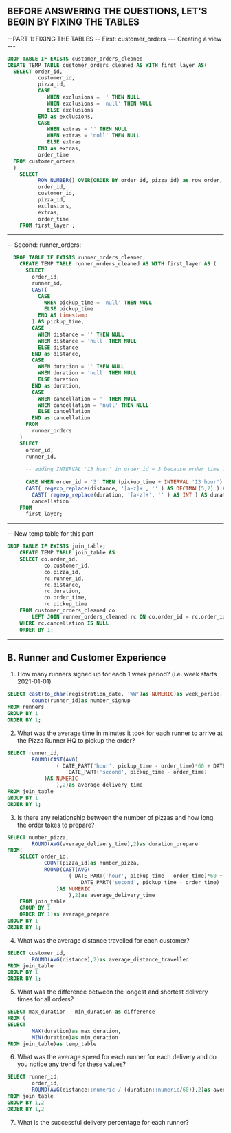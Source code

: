## BEFORE ANSWERING THE QUESTIONS, LET'S BEGIN BY FIXING THE TABLES

--PART 1: FIXING THE TABLES
-- First: customer_orders
--- Creating a view ---
```sql
DROP TABLE IF EXISTS customer_orders_cleaned
CREATE TEMP TABLE customer_orders_cleaned AS WITH first_layer AS(
  SELECT order_id,
          customer_id,
          pizza_id,
          CASE
             WHEN exclusions = '' THEN NULL
             WHEN exclusions = 'null' THEN NULL
             ELSE exclusions
          END as exclusions,
          CASE
             WHEN extras = '' THEN NULL
             WHEN extras = 'null' THEN NULL
             ELSE extras
          END as extras,
          order_time
  FROM customer_orders
  )
    SELECT 
          ROW_NUMBER() OVER(ORDER BY order_id, pizza_id) as row_order,
          order_id,
          customer_id,
          pizza_id,
          exclusions,
          extras,
          order_time
    FROM first_layer ;
```    
    
-----------------------------------------------
-- Second: runner_orders:    
```sql
  DROP TABLE IF EXISTS runner_orders_cleaned;
    CREATE TEMP TABLE runner_orders_cleaned AS WITH first_layer AS (
      SELECT
        order_id,
        runner_id,
        CAST(
          CASE
            WHEN pickup_time = 'null' THEN NULL
            ELSE pickup_time
          END AS timestamp
        ) AS pickup_time,
        CASE
          WHEN distance = '' THEN NULL
          WHEN distance = 'null' THEN NULL
          ELSE distance
        END as distance,
        CASE
          WHEN duration = '' THEN NULL
          WHEN duration = 'null' THEN NULL
          ELSE duration
        END as duration,
        CASE
          WHEN cancellation = '' THEN NULL
          WHEN cancellation = 'null' THEN NULL
          ELSE cancellation
        END as cancellation
      FROM
        runner_orders
    )
    SELECT
      order_id,
      runner_id,
      
      -- adding INTERVAL '13 hour' in order_id = 3 because order_time for this id at 23:51:23
      
      CASE WHEN order_id = '3' THEN (pickup_time + INTERVAL '13 hour') ELSE pickup_time END AS pickup_time,
      CAST( regexp_replace(distance, '[a-z]+', '' ) AS DECIMAL(5,2) ) AS distance,
    	CAST( regexp_replace(duration, '[a-z]+', '' ) AS INT ) AS duration,
    	cancellation
    FROM
      first_layer;
```

-----------------------------------------------
-- New temp table for this part
```sql
DROP TABLE IF EXISTS join_table;
    CREATE TEMP TABLE join_table AS
	SELECT co.order_id,
			co.customer_id,
			co.pizza_id,
			rc.runner_id,
			rc.distance,
			rc.duration,
			co.order_time,
			rc.pickup_time
	FROM customer_orders_cleaned co
		LEFT JOIN runner_orders_cleaned rc ON co.order_id = rc.order_id
	WHERE rc.cancellation IS NULL	
	ORDER BY 1;
```	
-----------------------------------------------------------



## B. Runner and Customer Experience

1. How many runners signed up for each 1 week period? (i.e. week starts 2021-01-01)
```sql
SELECT cast(to_char(registration_date, 'WW')as NUMERIC)as week_period,
		count(runner_id)as number_signup
FROM runners		
GROUP BY 1
ORDER BY 1;
```

2. What was the average time in minutes it took for each runner to arrive at the Pizza Runner HQ to pickup the order?
```sql
SELECT runner_id,
		ROUND(CAST(AVG(
				( DATE_PART('hour', pickup_time - order_time)*60 + DATE_PART('minute', pickup_time - order_time) )*60 +
					DATE_PART('second', pickup_time - order_time)
			)AS NUMERIC
				),2)as average_delivery_time
FROM join_table
GROUP BY 1
ORDER BY 1;
```

3. Is there any relationship between the number of pizzas and how long the order takes to prepare?
```sql
SELECT number_pizza,
		ROUND(AVG(average_delivery_time),2)as duration_prepare
FROM(	
	SELECT order_id,
			COUNT(pizza_id)as number_pizza,
			ROUND(CAST(AVG(
					( DATE_PART('hour', pickup_time - order_time)*60 + DATE_PART('minute', pickup_time - order_time) )*60 +
						DATE_PART('second', pickup_time - order_time)
				)AS NUMERIC
					),2)as average_delivery_time
	FROM join_table
	GROUP BY 1
	ORDER BY 1)as average_prepare
GROUP BY 1
ORDER BY 1;
```


4. What was the average distance travelled for each customer?
```sql
SELECT customer_id,
		ROUND(AVG(distance),2)as average_distance_travelled
FROM join_table
GROUP BY 1
ORDER BY 1;
```


5. What was the difference between the longest and shortest delivery times for all orders?
```sql
SELECT max_duration - min_duration as difference
FROM (
SELECT 
		MAX(duration)as max_duration,
		MIN(duration)as min_duration
FROM join_table)as temp_table	
```


6. What was the average speed for each runner for each delivery and do you notice any trend for these values?
```sql
SELECT runner_id,
		order_id,
		ROUND(AVG(distance::numeric / (duration::numeric/60)),2)as average_speed
FROM join_table
GROUP BY 1,2
ORDER BY 1,2
```

7. What is the successful delivery percentage for each runner?
